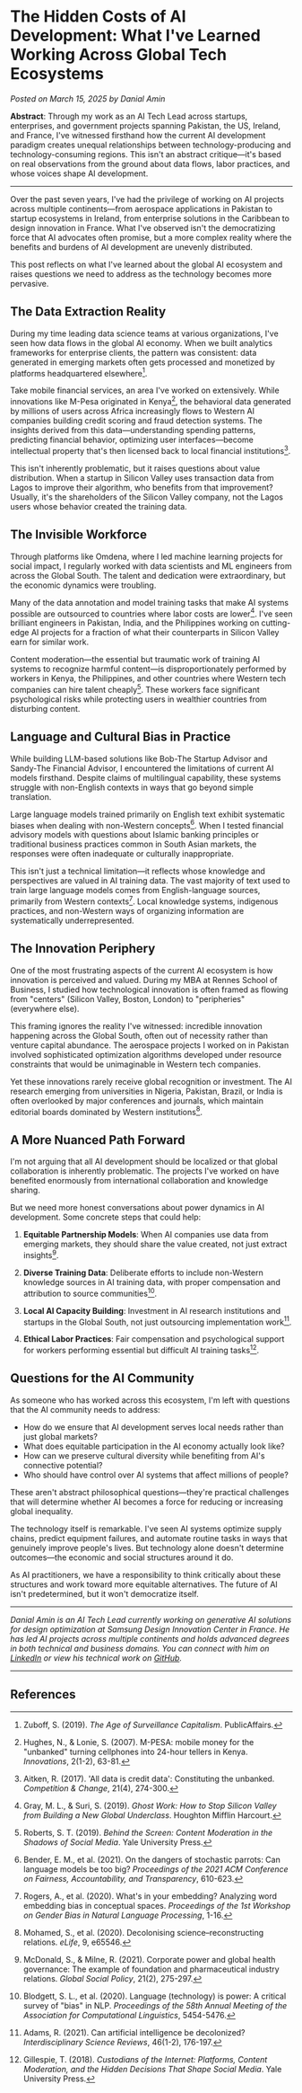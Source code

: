 # The Hidden Costs of AI Development: What I've Learned Working Across Global Tech Ecosystems

*Posted on March 15, 2025 by Danial Amin*

**Abstract**: Through my work as an AI Tech Lead across startups, enterprises, and government projects spanning Pakistan, the US, Ireland, and France, I've witnessed firsthand how the current AI development paradigm creates unequal relationships between technology-producing and technology-consuming regions. This isn't an abstract critique—it's based on real observations from the ground about data flows, labor practices, and whose voices shape AI development.

---

Over the past seven years, I've had the privilege of working on AI projects across multiple continents—from aerospace applications in Pakistan to startup ecosystems in Ireland, from enterprise solutions in the Caribbean to design innovation in France. What I've observed isn't the democratizing force that AI advocates often promise, but a more complex reality where the benefits and burdens of AI development are unevenly distributed.

This post reflects on what I've learned about the global AI ecosystem and raises questions we need to address as the technology becomes more pervasive.

## The Data Extraction Reality

During my time leading data science teams at various organizations, I've seen how data flows in the global AI economy. When we built analytics frameworks for enterprise clients, the pattern was consistent: data generated in emerging markets often gets processed and monetized by platforms headquartered elsewhere[^1].

Take mobile financial services, an area I've worked on extensively. While innovations like M-Pesa originated in Kenya[^2], the behavioral data generated by millions of users across Africa increasingly flows to Western AI companies building credit scoring and fraud detection systems. The insights derived from this data—understanding spending patterns, predicting financial behavior, optimizing user interfaces—become intellectual property that's then licensed back to local financial institutions[^3].

This isn't inherently problematic, but it raises questions about value distribution. When a startup in Silicon Valley uses transaction data from Lagos to improve their algorithm, who benefits from that improvement? Usually, it's the shareholders of the Silicon Valley company, not the Lagos users whose behavior created the training data.

## The Invisible Workforce

Through platforms like Omdena, where I led machine learning projects for social impact, I regularly worked with data scientists and ML engineers from across the Global South. The talent and dedication were extraordinary, but the economic dynamics were troubling.

Many of the data annotation and model training tasks that make AI systems possible are outsourced to countries where labor costs are lower[^4]. I've seen brilliant engineers in Pakistan, India, and the Philippines working on cutting-edge AI projects for a fraction of what their counterparts in Silicon Valley earn for similar work.

Content moderation—the essential but traumatic work of training AI systems to recognize harmful content—is disproportionately performed by workers in Kenya, the Philippines, and other countries where Western tech companies can hire talent cheaply[^5]. These workers face significant psychological risks while protecting users in wealthier countries from disturbing content.

## Language and Cultural Bias in Practice

While building LLM-based solutions like Bob-The Startup Advisor and Sandy-The Financial Advisor, I encountered the limitations of current AI models firsthand. Despite claims of multilingual capability, these systems struggle with non-English contexts in ways that go beyond simple translation.

Large language models trained primarily on English text exhibit systematic biases when dealing with non-Western concepts[^6]. When I tested financial advisory models with questions about Islamic banking principles or traditional business practices common in South Asian markets, the responses were often inadequate or culturally inappropriate.

This isn't just a technical limitation—it reflects whose knowledge and perspectives are valued in AI training data. The vast majority of text used to train large language models comes from English-language sources, primarily from Western contexts[^7]. Local knowledge systems, indigenous practices, and non-Western ways of organizing information are systematically underrepresented.

## The Innovation Periphery

One of the most frustrating aspects of the current AI ecosystem is how innovation is perceived and valued. During my MBA at Rennes School of Business, I studied how technological innovation is often framed as flowing from "centers" (Silicon Valley, Boston, London) to "peripheries" (everywhere else).

This framing ignores the reality I've witnessed: incredible innovation happening across the Global South, often out of necessity rather than venture capital abundance. The aerospace projects I worked on in Pakistan involved sophisticated optimization algorithms developed under resource constraints that would be unimaginable in Western tech companies.

Yet these innovations rarely receive global recognition or investment. The AI research emerging from universities in Nigeria, Pakistan, Brazil, or India is often overlooked by major conferences and journals, which maintain editorial boards dominated by Western institutions[^8].

## A More Nuanced Path Forward

I'm not arguing that all AI development should be localized or that global collaboration is inherently problematic. The projects I've worked on have benefited enormously from international collaboration and knowledge sharing.

But we need more honest conversations about power dynamics in AI development. Some concrete steps that could help:

1. **Equitable Partnership Models**: When AI companies use data from emerging markets, they should share the value created, not just extract insights[^9].

2. **Diverse Training Data**: Deliberate efforts to include non-Western knowledge sources in AI training data, with proper compensation and attribution to source communities[^10].

3. **Local AI Capacity Building**: Investment in AI research institutions and startups in the Global South, not just outsourcing implementation work[^11].

4. **Ethical Labor Practices**: Fair compensation and psychological support for workers performing essential but difficult AI training tasks[^12].

## Questions for the AI Community

As someone who has worked across this ecosystem, I'm left with questions that the AI community needs to address:

- How do we ensure that AI development serves local needs rather than just global markets?
- What does equitable participation in the AI economy actually look like?
- How can we preserve cultural diversity while benefiting from AI's connective potential?
- Who should have control over AI systems that affect millions of people?

These aren't abstract philosophical questions—they're practical challenges that will determine whether AI becomes a force for reducing or increasing global inequality.

The technology itself is remarkable. I've seen AI systems optimize supply chains, predict equipment failures, and automate routine tasks in ways that genuinely improve people's lives. But technology alone doesn't determine outcomes—the economic and social structures around it do.

As AI practitioners, we have a responsibility to think critically about these structures and work toward more equitable alternatives. The future of AI isn't predetermined, but it won't democratize itself.

---

*Danial Amin is an AI Tech Lead currently working on generative AI solutions for design optimization at Samsung Design Innovation Center in France. He has led AI projects across multiple continents and holds advanced degrees in both technical and business domains. You can connect with him on [LinkedIn](https://linkedin.com/in/danial-amin) or view his technical work on [GitHub](https://github.com/danial-amin).*

---

## References

[^1]: Zuboff, S. (2019). *The Age of Surveillance Capitalism*. PublicAffairs.

[^2]: Hughes, N., & Lonie, S. (2007). M-PESA: mobile money for the "unbanked" turning cellphones into 24-hour tellers in Kenya. *Innovations*, 2(1-2), 63-81.

[^3]: Aitken, R. (2017). 'All data is credit data': Constituting the unbanked. *Competition & Change*, 21(4), 274-300.

[^4]: Gray, M. L., & Suri, S. (2019). *Ghost Work: How to Stop Silicon Valley from Building a New Global Underclass*. Houghton Mifflin Harcourt.

[^5]: Roberts, S. T. (2019). *Behind the Screen: Content Moderation in the Shadows of Social Media*. Yale University Press.

[^6]: Bender, E. M., et al. (2021). On the dangers of stochastic parrots: Can language models be too big? *Proceedings of the 2021 ACM Conference on Fairness, Accountability, and Transparency*, 610-623.

[^7]: Rogers, A., et al. (2020). What's in your embedding? Analyzing word embedding bias in conceptual spaces. *Proceedings of the 1st Workshop on Gender Bias in Natural Language Processing*, 1-16.

[^8]: Mohamed, S., et al. (2020). Decolonising science–reconstructing relations. *eLife*, 9, e65546.

[^9]: McDonald, S., & Milne, R. (2021). Corporate power and global health governance: The example of foundation and pharmaceutical industry relations. *Global Social Policy*, 21(2), 275-297.

[^10]: Blodgett, S. L., et al. (2020). Language (technology) is power: A critical survey of "bias" in NLP. *Proceedings of the 58th Annual Meeting of the Association for Computational Linguistics*, 5454-5476.

[^11]: Adams, R. (2021). Can artificial intelligence be decolonized? *Interdisciplinary Science Reviews*, 46(1-2), 176-197.

[^12]: Gillespie, T. (2018). *Custodians of the Internet: Platforms, Content Moderation, and the Hidden Decisions That Shape Social Media*. Yale University Press.
